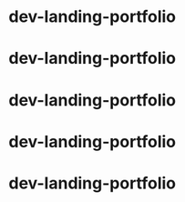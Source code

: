 # dev-landing-portfolio
# dev-landing-portfolio
# dev-landing-portfolio
# dev-landing-portfolio
# dev-landing-portfolio
